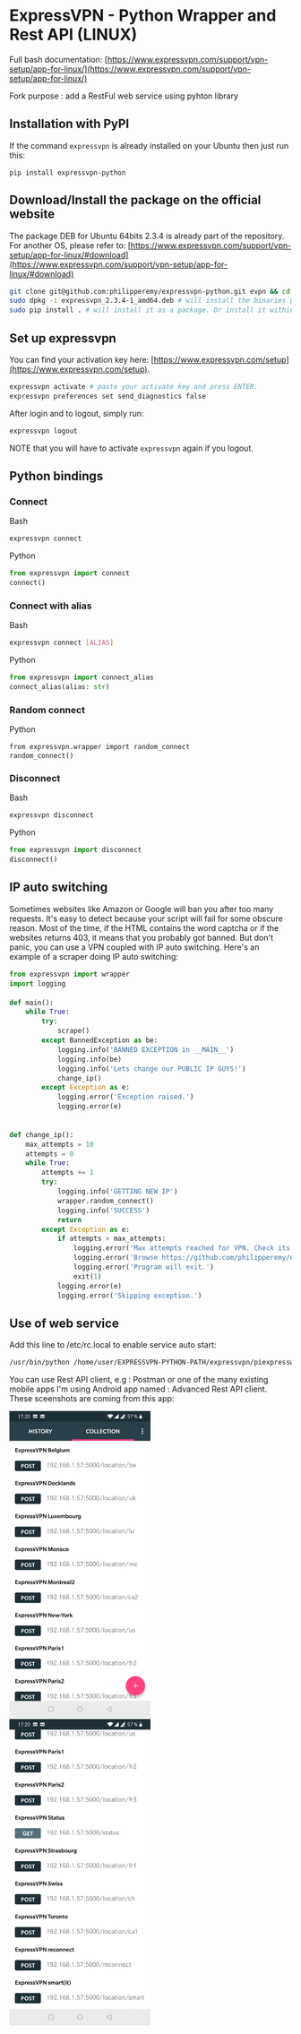 # ExpressVPN - Python Wrapper and Rest API (LINUX)

Full bash documentation: [https://www.expressvpn.com/support/vpn-setup/app-for-linux/](https://www.expressvpn.com/support/vpn-setup/app-for-linux/)

Fork purpose : add a RestFul web service using pyhton library 

## Installation with PyPI

If the command `expressvpn` is already installed on your Ubuntu then just run this:

```
pip install expressvpn-python
```

## Download/Install the package on the official website

The package DEB for Ubuntu 64bits 2.3.4 is already part of the repository. For another OS, please refer to:
[https://www.expressvpn.com/support/vpn-setup/app-for-linux/#download](https://www.expressvpn.com/support/vpn-setup/app-for-linux/#download)

```bash
git clone git@github.com:philipperemy/expressvpn-python.git evpn && cd evpn
sudo dpkg -i expressvpn_2.3.4-1_amd64.deb # will install the binaries provided by ExpressVPN
sudo pip install . # will install it as a package. Or install it within a virtualenv (better option).
```

## Set up expressvpn

You can find your activation key here: [https://www.expressvpn.com/setup](https://www.expressvpn.com/setup).

```bash
expressvpn activate # paste your activate key and press ENTER.
expressvpn preferences set send_diagnostics false
```

After login and to logout, simply run:

```bash
expressvpn logout
```

NOTE that you will have to activate `expressvpn` again if you logout.

## Python bindings

### Connect

Bash
```bash
expressvpn connect
```

Python
```python
from expressvpn import connect
connect()
```

### Connect with alias

Bash
```bash
expressvpn connect [ALIAS]
```

Python
```python
from expressvpn import connect_alias
connect_alias(alias: str)
```

### Random connect

Python
```
from expressvpn.wrapper import random_connect
random_connect()
```

### Disconnect

Bash
```bash
expressvpn disconnect
```

Python
```python
from expressvpn import disconnect
disconnect()
```

## IP auto switching

Sometimes websites like Amazon or Google will ban you after too many requests. It's easy to detect because your script will fail for some obscure reason. Most of the time, if the HTML contains the word captcha or if the websites returns 403, it means that you probably got banned. But don't panic, you can use a VPN coupled with IP auto switching. Here's an example of a scraper doing IP auto switching:

```python
from expressvpn import wrapper
import logging

def main():
    while True:
        try:
            scrape()
        except BannedException as be:
            logging.info('BANNED EXCEPTION in __MAIN__')
            logging.info(be)
            logging.info('Lets change our PUBLIC IP GUYS!')
            change_ip()
        except Exception as e:
            logging.error('Exception raised.')
            logging.error(e)


def change_ip():
    max_attempts = 10
    attempts = 0
    while True:
        attempts += 1
        try:
            logging.info('GETTING NEW IP')
            wrapper.random_connect()
            logging.info('SUCCESS')
            return
        except Exception as e:
            if attempts > max_attempts:
                logging.error('Max attempts reached for VPN. Check its configuration.')
                logging.error('Browse https://github.com/philipperemy/expressvpn-python.')
                logging.error('Program will exit.')
                exit(1)
            logging.error(e)
            logging.error('Skipping exception.')
 ```

## Use of web service
Add this line to /etc/rc.local to enable service auto start:
```bash
/usr/bin/python /home/user/EXPRESSVPN-PYTHON-PATH/expressvpn/piexpressweb.py &
```

You can use Rest API client, e.g : Postman or one of the many existing mobile apps
I'm using Android app named : Advanced Rest API client. These sceenshots are coming from this app:

<img src="https://github.com/ezekri/expressvpn-python/blob/master/Screenshot1.jpg" width="50%" height="50%">
<img src="https://github.com/ezekri/expressvpn-python/blob/master/Screenshot2.jpg" width="50%" height="50%">




